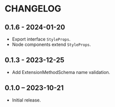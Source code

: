 # CHANGELOG

## 0.1.6 - 2024-01-20

- Export interface `StyleProps`.
- Node components extend `StyleProps`.

## 0.1.3 - 2023-12-25

- Add ExtensionMethodSchema name validation.

## 0.1.0 – 2023-10-21

- Initial release.
